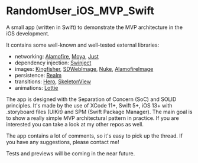 # RandomUser_iOS_MVP_Swift
A small app (written in Swift) to demonstrate the MVP architecture in the iOS development.

It contains some well-known and well-tested external libraries:
- networking: [Alamofire](https://github.com/Alamofire/Alamofire), [Moya](https://github.com/Moya/Moya), [Just](https://github.com/dduan/Just)
- dependency injection: [Swinject](https://github.com/Swinject/Swinject)
- images: [Kingfisher](https://github.com/onevcat/Kingfisher), [SDWebImage](https://github.com/SDWebImage/SDWebImage), [Nuke](https://github.com/kean/Nuke), [AlamofireImage](https://github.com/Alamofire/AlamofireImage)
- persistence: [Realm](https://github.com/realm/realm-cocoa)
- transitions: [Hero](https://github.com/HeroTransitions/Hero), [SkeletonView](https://github.com/Juanpe/SkeletonView)
- animations: [Lottie](https://github.com/airbnb/lottie-ios)

The app is designed with the Separation of Concern (SoC) and SOLID principles. It's made by the use of XCode 11+, Swift 5+, iOS 13+ with .storyboard files (UIKit) and SPM (Swift Package Manager). The main goal is to show a really simple MVP architectural pattern in practice. If you are interested you can take a look at my other repos as well.

The app contains a lot of comments, so it's easy to pick up the thread. If you have any suggestions, please contact me!

Tests and previews will be coming in the near future.
